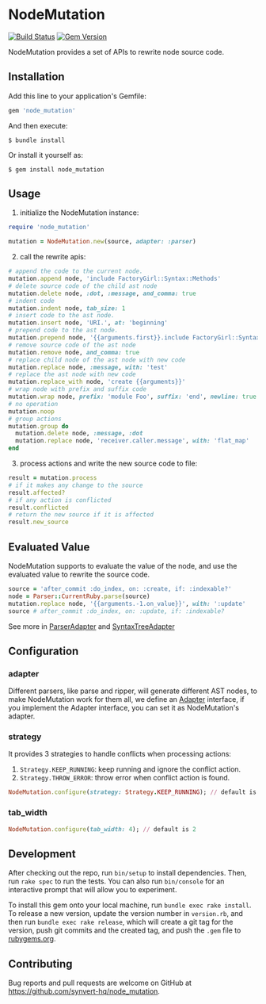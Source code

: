 # NodeMutation

[![Build Status](https://github.com/synvert-hq/node-mutation-ruby/actions/workflows/main.yml/badge.svg)](https://github.com/synvert-hq/node-mutation-ruby/actions/workflows/main.yml)
[![Gem Version](https://img.shields.io/gem/v/node_mutation.svg)](https://rubygems.org/gems/node_mutation)

NodeMutation provides a set of APIs to rewrite node source code.

## Installation

Add this line to your application's Gemfile:

```ruby
gem 'node_mutation'
```

And then execute:

    $ bundle install

Or install it yourself as:

    $ gem install node_mutation

## Usage

1. initialize the NodeMutation instance:

```ruby
require 'node_mutation'

mutation = NodeMutation.new(source, adapter: :parser)
```

2. call the rewrite apis:

```ruby
# append the code to the current node.
mutation.append node, 'include FactoryGirl::Syntax::Methods'
# delete source code of the child ast node
mutation.delete node, :dot, :message, and_comma: true
# indent code
mutation.indent node, tab_size: 1
# insert code to the ast node.
mutation.insert node, 'URI.', at: 'beginning'
# prepend code to the ast node.
mutation.prepend node, '{{arguments.first}}.include FactoryGirl::Syntax::Methods'
# remove source code of the ast node
mutation.remove node, and_comma: true
# replace child node of the ast node with new code
mutation.replace node, :message, with: 'test'
# replace the ast node with new code
mutation.replace_with node, 'create {{arguments}}'
# wrap node with prefix and suffix code
mutation.wrap node, prefix: 'module Foo', suffix: 'end', newline: true
# no operation
mutation.noop
# group actions
mutation.group do
  mutation.delete node, :message, :dot
  mutation.replace node, 'receiver.caller.message', with: 'flat_map'
end
```

3. process actions and write the new source code to file:

```ruby
result = mutation.process
# if it makes any change to the source
result.affected?
# if any action is conflicted
result.conflicted
# return the new source if it is affected
result.new_source
```

## Evaluated Value

NodeMutation supports to evaluate the value of the node, and use the evaluated value to rewrite the source code.

```ruby
source = 'after_commit :do_index, on: :create, if: :indexable?'
node = Parser::CurrentRuby.parse(source)
mutation.replace node, '{{arguments.-1.on_value}}', with: ':update'
source # after_commit :do_index, on: :update, if: :indexable?
```

See more in [ParserAdapter](https://synvert-hq.github.io/node-mutation-ruby/NodeMutation/ParserAdapter.html) and [SyntaxTreeAdapter](https://synvert-hq.github.io/node-mutation-ruby/NodeMutation/SyntaxTreeAdapter.html)

## Configuration

### adapter

Different parsers, like parse and ripper, will generate different AST nodes, to make NodeMutation work for them all,
we define an [Adapter](https://github.com/synvert-hq/node-mutation-ruby/blob/main/lib/node_mutation/adapter.rb) interface,
if you implement the Adapter interface, you can set it as NodeMutation's adapter.

### strategy

It provides 3 strategies to handle conflicts when processing actions:

1. `Strategy.KEEP_RUNNING`: keep running and ignore the conflict action.
2. `Strategy.THROW_ERROR`: throw error when conflict action is found.

```ruby
NodeMutation.configure(strategy: Strategy.KEEP_RUNNING); // default is Strategy.THROW_ERROR
```

### tab_width

```ruby
NodeMutation.configure(tab_width: 4); // default is 2
```

## Development

After checking out the repo, run `bin/setup` to install dependencies. Then, run `rake spec` to run the tests. You can also run `bin/console` for an interactive prompt that will allow you to experiment.

To install this gem onto your local machine, run `bundle exec rake install`. To release a new version, update the version number in `version.rb`, and then run `bundle exec rake release`, which will create a git tag for the version, push git commits and the created tag, and push the `.gem` file to [rubygems.org](https://rubygems.org).

## Contributing

Bug reports and pull requests are welcome on GitHub at https://github.com/synvert-hq/node_mutation.
